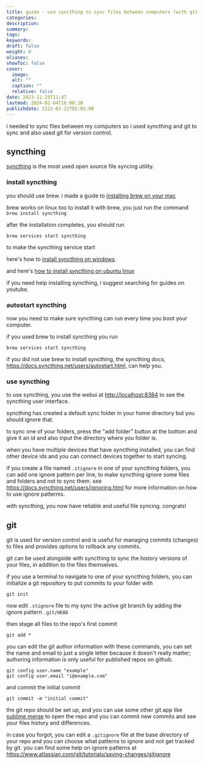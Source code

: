 ```yaml
---
title: guide - use syncthing to sync files between computers (with git for version control)
categories: 
description: 
summary: 
tags: 
keywords: 
draft: false
weight: 0
aliases: 
showToc: false
cover:
  image: 
  alt: ""
  caption: ""
  relative: false
date: 2023-11-25T11:47
lastmod: 2024-02-04T16:00:20
publishdate: 2222-02-22T02:02:00
---
```


i needed to sync files between my computers so i used syncthing and git to sync and also used git for version control.

## syncthing

[syncthing](https://github.com/syncthing/syncthing) is the most used open source file syncing utility.


### install syncthing

you should use brew. i made a guide to [installing brew on your mac](/posts/install-brew)

brew works on linux too
to install it with brew, you just run the command `brew install syncthing`

after the installation completes, you should run 
```
brew services start syncthing
```
to make the syncthing service start 

here's how to [install syncthing on windows](https://www.geeksforgeeks.org/how-to-download-and-install-syncthing-on-windows/).

and here's [how to install syncthing on ubuntu linux](https://computingforgeeks.com/how-to-install-and-use-syncthing-on-ubuntu/)

if you need help installing syncthing, i suggest searching for guides on youtube.

### autostart syncthing

now you need to make sure syncthing can run every time you boot your computer.

if you used brew to install syncthing you run 
```
brew services start syncthing
```

if you did not use brew to install syncthing, the syncthing docs, <https://docs.syncthing.net/users/autostart.html,> can help you.


### use syncthing

to use syncthing, you use the webui at <http://localhost:8384> to see the syncthing user interface.

syncthing has created a default sync folder in your home directory but you should ignore that. 

to sync one of your folders, press the "add folder" button at the bottom and give it an id and also input the directory where you folder is.

when you have multiple devices that have syncthing installed, you can find other device ids and you can connect devices together to start syncing.

if you create a file named `.stignore` in one of your syncthing folders, you can add one ignore pattern per line, to make syncthing ignore some files and folders and not to sync them. see <https://docs.syncthing.net/users/ignoring.html> for more information on how to use ignore patterms.


with syncthing, you now have reliable and useful file syncing. congrats!


## git

git is used for version control and is useful for managing commits (changes) to files and provides options to rollback any commits.

git can be used alongside with syncthing to sync the history versions of your files, in addition to the files themselves.

if you use a terminal to navigate to one of your syncthing folders, you can initialize a git repository to put commits to your folder with

```
git init
```

now edit `.stignore` file to my sync the active git branch by adding the ignore pattern `.git/HEAD`

then stage all files to the repo's first commit

```
git add *
```

you can edit the git author information with these commands, you can set the name and email to just a single letter because it doesn't really matter; authoring information is only useful for published repos on github.

```
git config user.name "example"
git config user.email "i@example.com"
```

and commit the initial commit

```
git commit -m "initial commit"
```

the git repo should be set up, and you can use some other git app like [sublime merge](https://www.sublimemerge.com/) to open the repo and you can commit new commits and see your files history and differences.


in case you forgot, you can edit a `.gitignore` file at the base directory of your repo and you can choose what patterns to ignore and not get tracked by git. you can find some help on ignore patterns at <https://www.atlassian.com/git/tutorials/saving-changes/gitignore>


